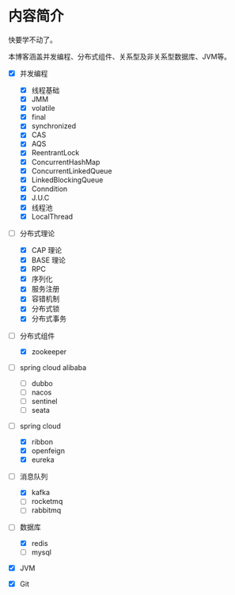 # 内容简介

快要学不动了。

本博客涵盖并发编程、分布式组件、关系型及非关系型数据库、JVM等。


- [x] 并发编程
  - [x] 线程基础
  - [x] JMM
  - [x] volatile
  - [x] final
  - [x] synchronized
  - [x] CAS
  - [x] AQS
  - [x] ReentrantLock
  - [x] ConcurrentHashMap
  - [x] ConcurrentLinkedQueue
  - [x] LinkedBlockingQueue
  - [x] Conndition
  - [x] J.U.C
  - [x] 线程池
  - [x] LocalThread
  
- [ ] 分布式理论
  - [x] CAP 理论
  - [x] BASE 理论
  - [x] RPC
  - [x] 序列化
  - [x] 服务注册
  - [x] 容错机制
  - [x] 分布式锁
  - [x] 分布式事务

- [ ] 分布式组件
  - [x] zookeeper
  
- [ ] spring cloud alibaba
  - [ ] dubbo
  - [ ] nacos
  - [ ] sentinel
  - [ ] seata
  
- [ ] spring cloud
  - [x] ribbon
  - [x] openfeign
  - [x] eureka 
  
- [ ] 消息队列
  - [x] kafka
  - [ ] rocketmq
  - [ ] rabbitmq
  
- [ ] 数据库
  - [x] redis
  - [ ] mysql
  
- [x] JVM

- [x] Git
